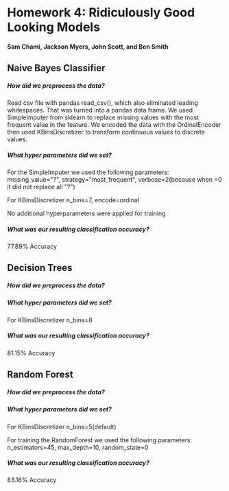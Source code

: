#  Homework 4: Ridiculously Good Looking Models
####  Sam Chami, Jackson Myers, John Scott, and Ben Smith

## Naive Bayes Classifier
##### How did we preprocess the data?
Read csv file with pandas read_csv(), which also eliminated leading whitespaces. That was turned into a pandas data frame. We used SimpleImputer from sklearn to replace missing values with the most frequent value in the feature. We encoded the data with the OrdinalEncoder then used KBinsDiscretizer to transform continuous values to discrete values.

##### What hyper parameters did we set?
For the SimpleImputer we used the following parameters: missing_value="?", strategy="most_frequent", verbose=2(because when =0 it did not replace all "?")

For KBinsDiscretizer n_bins=7, encode=ordinal

No additional hyperparameters were applied for training


##### What was our resulting classification accuracy?
77.89% Accuracy

## Decision Trees
##### How did we preprocess the data?


##### What hyper parameters did we set?
For KBinsDiscretizer n_bins=8

##### What was our resulting classification accuracy?
81.15% Accuracy


## Random Forest
##### How did we preprocess the data?


##### What hyper parameters did we set?
For KBinsDiscretizer n_bins=5(default)

For training the RandomForest we used the following parameters:
n_estimators=45, max_depth=10, random_state=0

##### What was our resulting classification accuracy?
83.16% Accuracy

